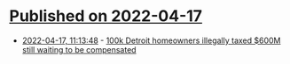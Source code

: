 # [Published on 2022-04-17](index.md)

* [2022-04-17, 11:13:48](https://news.ycombinator.com/item?id=31060043) - [100k Detroit homeowners illegally taxed $600M still waiting to be compensated](https://www.metrotimes.com/news/detroit-illegally-overtaxed-homeowners-600m-theyre-still-waiting-to-be-compensated-29800877)
